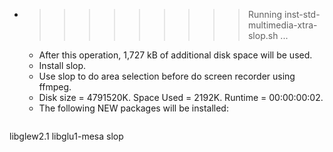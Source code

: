 * >>>>>>>>> Running inst-std-multimedia-xtra-slop.sh ...
  * After this operation, 1,727 kB of additional disk space will be used.
  * Install slop.
  * Use slop to do area selection before do screen recorder using ffmpeg.
  * Disk size = 4791520K. Space Used = 2192K. Runtime = 00:00:00:02.
  * The following NEW packages will be installed:
  ```bash
libglew2.1 libglu1-mesa slop
  ```
